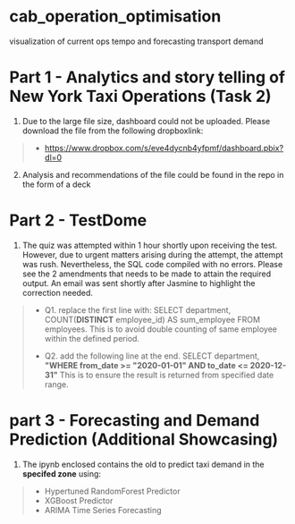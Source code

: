 # cab_operation_optimisation
visualization of current ops tempo and forecasting transport demand


# Part 1 - Analytics and story telling of New York Taxi Operations (Task 2)
1. Due to the large file size, dashboard could not be uploaded. Please download the file from the following dropboxlink:
> * https://www.dropbox.com/s/eve4dycnb4yfpmf/dashboard.pbix?dl=0
2. Analysis and recommendations of the file could be found in the repo in the form of a deck

# Part 2 - TestDome
1. The quiz was attempted within 1 hour shortly upon receiving the test. However, due to urgent matters arising during the attempt, the attempt was rush. Nevertheless, the SQL code compiled with no errors. Please see the 2 amendments that needs to be made to attain the required output. An email was sent shortly after Jasmine to highlight the correction needed.

>* Q1. replace the first line with: SELECT  department, COUNT(**DISTINCT** employee_id) AS sum_employee FROM employees. This is to avoid double counting of same employee within the defined period. 
>
>* Q2. add the following line at the end. SELECT  department, **"WHERE from_date >= "2020-01-01" AND to_date <= 2020-12-31"** This is to ensure the result is returned from specified date range. 

# part 3 - Forecasting and Demand Prediction (Additional Showcasing)
1. The ipynb enclosed contains the old to predict taxi demand in the **specifed zone** using:
>* Hypertuned RandomForest Predictor
>* XGBoost Predictor
>* ARIMA Time Series Forecasting 
